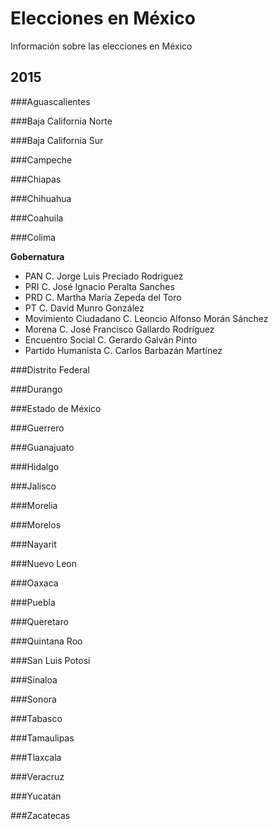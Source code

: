 # Elecciones en México

Información sobre las elecciones en México

## 2015

###Aguascalientes 

###Baja California Norte 

###Baja California Sur 

###Campeche 

###Chiapas 

###Chihuahua 

###Coahuila 

###Colima 

**Gobernatura**
- PAN C. Jorge Luis Preciado Rodriguez
- PRI C. José Ignacio Peralta Sanches
- PRD C. Martha María Zepeda del Toro
- PT C. David Munro González
- Movimiento Ciudadano C. Leoncio Alfonso Morán Sánchez
- Morena C. José Francisco Gallardo Rodríguez
- Encuentro Social C. Gerardo Galván Pinto
- Partido Humanista C. Carlos Barbazán Martínez

###Distrito Federal 

###Durango 

###Estado de México 

###Guerrero 

###Guanajuato 

###Hidalgo 

###Jalisco 

###Morelia 

###Morelos 

###Nayarit 

###Nuevo Leon 

###Oaxaca 

###Puebla 

###Queretaro 

###Quintana Roo 

###San Luis Potosi 

###Sinaloa 

###Sonora 

###Tabasco 

###Tamaulipas 

###Tlaxcala 

###Veracruz 

###Yucatan 

###Zacatecas

